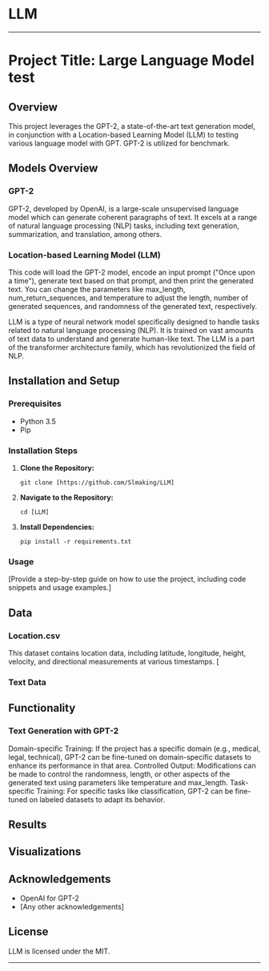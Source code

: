 # LLM


---

# Project Title: Large Language Model test

## Overview

This project leverages the GPT-2, a state-of-the-art text generation model, in conjunction with a Location-based Learning Model (LLM) to testing various language model with GPT. GPT-2 is utilized for benchmark.

## Models Overview

### GPT-2

GPT-2, developed by OpenAI, is a large-scale unsupervised language model which can generate coherent paragraphs of text. It excels at a range of natural language processing (NLP) tasks, including text generation, summarization, and translation, among others.

### Location-based Learning Model (LLM)

This code will load the GPT-2 model, encode an input prompt ("Once upon a time"), generate text based on that prompt, and then print the generated text. You can change the parameters like max_length, num_return_sequences, and temperature to adjust the length, number of generated sequences, and randomness of the generated text, respectively.

LLM is a type of neural network model specifically designed to handle tasks related to natural language processing (NLP). It is trained on vast amounts of text data to understand and generate human-like text. The LLM is a part of the transformer architecture family, which has revolutionized the field of NLP.
## Installation and Setup

### Prerequisites

- Python 3.5
- Pip

### Installation Steps

1. **Clone the Repository:**
   ```
   git clone [https://github.com/Slmaking/LLM]
   ```
2. **Navigate to the Repository:**
   ```
   cd [LLM]
   ```
3. **Install Dependencies:**
   ```
   pip install -r requirements.txt
   ```
   
### Usage

[Provide a step-by-step guide on how to use the project, including code snippets and usage examples.]

## Data

### Location.csv

This dataset contains location data, including latitude, longitude, height, velocity, and directional measurements at various timestamps. [

### Text Data


## Functionality

### Text Generation with GPT-2

Domain-specific Training: If the project has a specific domain (e.g., medical, legal, technical), GPT-2 can be fine-tuned on domain-specific datasets to enhance its performance in that area.
Controlled Output: Modifications can be made to control the randomness, length, or other aspects of the generated text using parameters like temperature and max_length.
Task-specific Training: For specific tasks like classification, GPT-2 can be fine-tuned on labeled datasets to adapt its behavior.


## Results


## Visualizations


## Acknowledgements

- OpenAI for GPT-2
- [Any other acknowledgements]

## License

LLM is licensed under the MIT.

---

